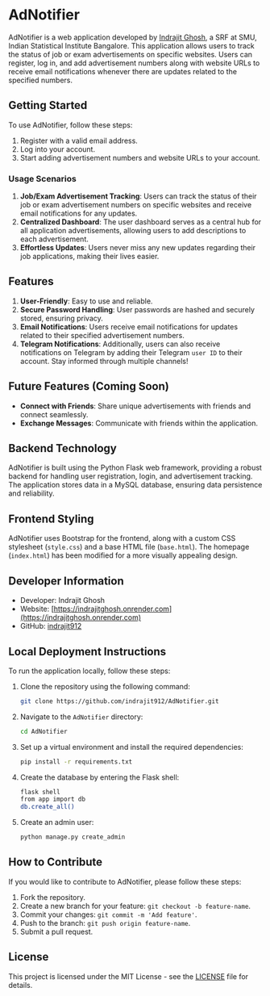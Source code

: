 # AdNotifier

AdNotifier is a web application developed by [Indrajit Ghosh](https://indrajitghosh.onrender.com), a SRF at SMU, Indian Statistical Institute Bangalore. This application allows users to track the status of job or exam advertisements on specific websites. Users can register, log in, and add advertisement numbers along with website URLs to receive email notifications whenever there are updates related to the specified numbers.

## Getting Started

To use AdNotifier, follow these steps:

1. Register with a valid email address.
2. Log into your account.
3. Start adding advertisement numbers and website URLs to your account.

### Usage Scenarios

1. **Job/Exam Advertisement Tracking**: Users can track the status of their job or exam advertisement numbers on specific websites and receive email notifications for any updates.
2. **Centralized Dashboard**: The user dashboard serves as a central hub for all application advertisements, allowing users to add descriptions to each advertisement.
3. **Effortless Updates**: Users never miss any new updates regarding their job applications, making their lives easier.

## Features

1. **User-Friendly**: Easy to use and reliable.
2. **Secure Password Handling**: User passwords are hashed and securely stored, ensuring privacy.
3. **Email Notifications**: Users receive email notifications for updates related to their specified advertisement numbers.
4. **Telegram Notifications**: Additionally, users can also receive notifications on Telegram by adding their Telegram `user ID` to their account. Stay informed through multiple channels!

## Future Features (Coming Soon)

- **Connect with Friends**: Share unique advertisements with friends and connect seamlessly.
- **Exchange Messages**: Communicate with friends within the application.

## Backend Technology

AdNotifier is built using the Python Flask web framework, providing a robust backend for handling user registration, login, and advertisement tracking. The application stores data in a MySQL database, ensuring data persistence and reliability.

## Frontend Styling

AdNotifier uses Bootstrap for the frontend, along with a custom CSS stylesheet (`style.css`) and a base HTML file (`base.html`). The homepage (`index.html`) has been modified for a more visually appealing design.

## Developer Information

- Developer: Indrajit Ghosh
- Website: [https://indrajitghosh.onrender.com](https://indrajitghosh.onrender.com)
- GitHub: [indrajit912](https://github.com/indrajit912)

## Local Deployment Instructions

To run the application locally, follow these steps:

1. Clone the repository using the following command:
    ```bash
    git clone https://github.com/indrajit912/AdNotifier.git
    ```

2. Navigate to the `AdNotifier` directory:
    ```bash
    cd AdNotifier
    ```

3. Set up a virtual environment and install the required dependencies:
    ```bash
    pip install -r requirements.txt
    ```

4. Create the database by entering the Flask shell:
    ```bash
    flask shell
    from app import db
    db.create_all()
    ```

5. Create an admin user:
    ```bash
    python manage.py create_admin
    ```

## How to Contribute

If you would like to contribute to AdNotifier, please follow these steps:

1. Fork the repository.
2. Create a new branch for your feature: `git checkout -b feature-name`.
3. Commit your changes: `git commit -m 'Add feature'`.
4. Push to the branch: `git push origin feature-name`.
5. Submit a pull request.

## License

This project is licensed under the MIT License - see the [LICENSE](LICENSE) file for details.
